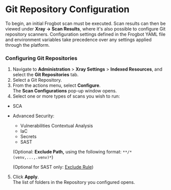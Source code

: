 # Git Repository Configuration

To begin, an initial Frogbot scan must be executed. Scan results can then be viewed under **Xray → Scan Results**, where it's also possible to configure Git repository scanners. Configuration settings defined in the Frogbot YAML file and environment variables take precedence over any settings applied through the platform.

### Configuring Git Repositories

1. Navigate to **Administration** > **Xray Settings** > **Indexed Resources**, and select the **Git Repositories** tab.
2. Select a Git Repository.
3. From the actions menu, select **Configure**.\
   The **Scan Configurations** pop-up window opens.
4. Select one or more types of scans you wish to run:

* SCA
*   Advanced Security:

    * Vulnerabilities Contextual Analysis
    * IaC
    * Secrets
    * SAST

    (Optional: **Exclude Path,** using the following format: `**/*(venv,...,.venv)*`)

    (Optional for SAST only: [Exclude Rule](../../products/advanced-security/features-and-capabilities/sast/list-of-sast-rules.md))

5. Click **Apply**.\
   The list of folders in the Repository you configured opens.
